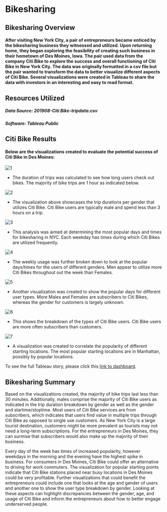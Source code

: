 # Bikesharing
## Bikesharing Overview
#### After visiting New York City, a pair of entrepreneurs became enticed by the bikesharing business they witnessed and utilized. Upon returning home, they began exploring the feasibility of creating such business in their hometown of Des Moines, Iowa. The pair used data from the company Citi Bike to explore the success and overall functioning of Citi Bike in New York City. The data was originally formatted in a csv file but the pair wanted to transform the data to better visualize different aspects of Citi Bike. Several visualizations were created in Tableau to share the data with investors in an interesting and easy to read format. 

## Resources Utilized
##### Data Source: 201908-Citi Bike-tripdata.csv
##### Software: Tableau Public

## Citi Bike Results
#### Below are the visualizations created to evaluate the potential success of Citi Bike in Des Moines:

![1](https://user-images.githubusercontent.com/99554642/169721316-54ecc30b-4b96-4c12-9963-e4f7072034ef.png)


*	The duration of trips was calculated to see how long users check out bikes. The majority of bike trips are 1 hour as indicated below.

![2](https://user-images.githubusercontent.com/99554642/169721323-4d987f15-04bd-4853-9eeb-43814e814416.png)


*	The visualization above showcases the trip durations per gender that utilizes Citi Bike. Citi Bike users are typically male and spend less than 3 hours on a trip.

![3](https://user-images.githubusercontent.com/99554642/169721336-0644ed80-cd59-4b26-854e-6b353dd95934.png)

*	This analysis was aimed at determining the most popular days and times for bikesharing in NYC. Each weekday has times during which Citi Bikes are utilized frequently.

![4](https://user-images.githubusercontent.com/99554642/169721347-580f2b4f-ff1d-4d1f-b0af-649e90bf0620.png)

*	The weekly usage was further broken down to look at the popular days/times for the users of different genders. Men appear to utilize more Citi Bikes throughout out the week than Females.

![5](https://user-images.githubusercontent.com/99554642/169721351-019216f6-c249-4ee5-97e4-3f6b40348323.png)

*	Another visualization was created to show the popular days for different user types. More Males and Females are subscribers to Citi Bikes, whereas the gender for customers is largely unknown.

![6](https://user-images.githubusercontent.com/99554642/169721358-35ccc3cf-0a9d-4f94-bc69-8e16d35bfac1.png)


*	This shows the breakdown of the types of Citi Bike users. Citi Bike users are more often subscribers than customers.

![7](https://user-images.githubusercontent.com/99554642/169721362-178b6e2e-bfc3-4fe7-ad98-f76dabd8d94b.png)

*	A visualization was created to correlate the popularity of different starting locations. The most popular starting locations are in Manhattan, possibly by popular locations.

To see the full Tableau story, please click this [link to dashboard](https://public.tableau.com/app/profile/haley.miller8084/viz/CitiBikeChallenge_16529016426550/CitiBikeExpansion?publish=yes).

## Bikesharing Summary
Based on the visualizations created, the majority of bike trips last less than 30 minutes. Additionally, males comprise the majority of Citi Bike users as indicated in the trip duration breakdown by gender as well as the gender and startime/stoptime. Most users of Citi Bike services are from subscribers, which indicates that users find value in multiple trips through Citi Bike as opposed to single use customers. As New York City is a large tourist destination, customers might be more prevalent as tourists may not need a long-term subscriptions. For the entrepreneurs in Des Moines, they can surmise that subscribers would also make up the majority of their business.


Every day of the week has times of increased popularity, however weekdays in the morning and the evening have the highest spike in business. For consumers in Des Moines, Citi Bike could offer an alternative to driving for work commuters. The visualization for popular starting points indicate that Citi Bike stations placed near busy locations in Des Moines could be very profitable. Further visualizations that could benefit the entrepreneurs could include one that looks at the age and gender of users and another one to show the user type breakdown by gender. Looking at these aspects can highlight discrepancies between the gender, age, and usage of Citi Bike and inform the entrepreneurs about how to better engage underserved people.

